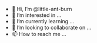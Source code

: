 - 👋 Hi, I’m @little-ant-burn
- 👀 I’m interested in ...
- 🌱 I’m currently learning ...
- 💞️ I’m looking to collaborate on ...
- 📫 How to reach me ...

<!---
little-ant-burn/little-ant-burn is a ✨ special ✨ repository because its `README.md` (this file) appears on your GitHub profile.
You can click the Preview link to take a look at your changes.
--->
